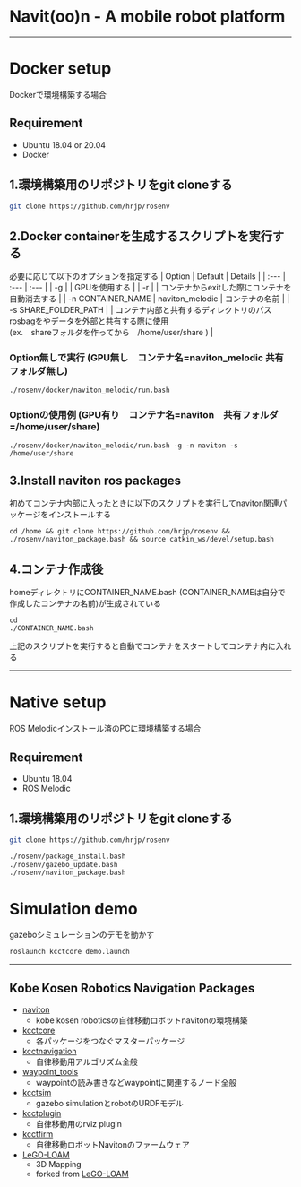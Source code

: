 

# Navit(oo)n - A mobile robot platform 



---

# Docker setup
Dockerで環境構築する場合
## Requirement
* Ubuntu 18.04 or 20.04
* Docker


 ## 1.環境構築用のリポジトリをgit cloneする
```bash
git clone https://github.com/hrjp/rosenv
 ```

## 2.Docker containerを生成するスクリプトを実行する
必要に応じて以下のオプションを指定する
| Option | Default | Details |
| :--- | :--- | :--- |
| -g | | GPUを使用する |
| -r | | コンテナからexitした際にコンテナを自動消去する | 
| -n CONTAINER_NAME | naviton_melodic | コンテナの名前 |
| -s SHARE_FOLDER_PATH | | コンテナ内部と共有するディレクトリのパス<br>rosbagをやデータを外部と共有する際に使用<br>(ex.　shareフォルダを作ってから　/home/user/share ) |



### Option無しで実行 (GPU無し　コンテナ名=naviton_melodic 共有フォルダ無し)
```bash
./rosenv/docker/naviton_melodic/run.bash
```
### Optionの使用例 (GPU有り　コンテナ名=naviton　共有フォルダ=/home/user/share)

```bash:bash
./rosenv/docker/naviton_melodic/run.bash -g -n naviton -s /home/user/share
```

## 3.Install naviton ros packages 
初めてコンテナ内部に入ったときに以下のスクリプトを実行してnaviton関連パッケージをインストールする

```bash:bash
cd /home && git clone https://github.com/hrjp/rosenv && ./rosenv/naviton_package.bash && source catkin_ws/devel/setup.bash
```

 ## 4.コンテナ作成後
homeディレクトリにCONTAINER_NAME.bash (CONTAINER_NAMEは自分で作成したコンテナの名前)が生成されている

```bash:bash
cd
./CONTAINER_NAME.bash
```
上記のスクリプトを実行すると自動でコンテナをスタートしてコンテナ内に入れる

---

# Native setup
ROS Melodicインストール済のPCに環境構築する場合
## Requirement
* Ubuntu 18.04
* ROS Melodic

 ## 1.環境構築用のリポジトリをgit cloneする
```bash
git clone https://github.com/hrjp/rosenv
 ```

```bash
./rosenv/package_install.bash
./rosenv/gazebo_update.bash
./rosenv/naviton_package.bash
 ```

 # Simulation demo

gazeboシミュレーションのデモを動かす
```bash
roslaunch kcctcore demo.launch
 ```


---

## Kobe Kosen Robotics Navigation Packages
* [naviton](https://github.com/KobeKosenRobotics/naviton)
    * kobe kosen roboticsの自律移動ロボットnavitonの環境構築
* [kcctcore](https://github.com/hrjp/kcctcore)
    * 各パッケージをつなぐマスターパッケージ
* [kcctnavigation](https://github.com/hrjp/kcctnavigation)
    * 自律移動用アルゴリズム全般
* [waypoint_tools](https://github.com/hrjp/waypoint_tools)
    * waypointの読み書きなどwaypointに関連するノード全般
* [kcctsim](https://github.com/hrjp/kcctsim)
    * gazebo simulationとrobotのURDFモデル
* [kcctplugin](https://github.com/hrjp/kcctplugin)
    * 自律移動用のrviz plugin
* [kcctfirm](https://github.com/hrjp/kcctfirm)
    * 自律移動ロボットNavitonのファームウェア
* [LeGO-LOAM](https://github.com/hrjp/LeGO-LOAM)
    * 3D Mapping
    * forked from [LeGO-LOAM](https://github.com/RobustFieldAutonomyLab/LeGO-LOAM)
